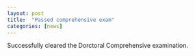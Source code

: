```yaml
---
layout: post
title:  "Passed comprehensive exam"
categories: [news]
---
```

Successfully cleared the Dorctoral Comprehensive examination.
